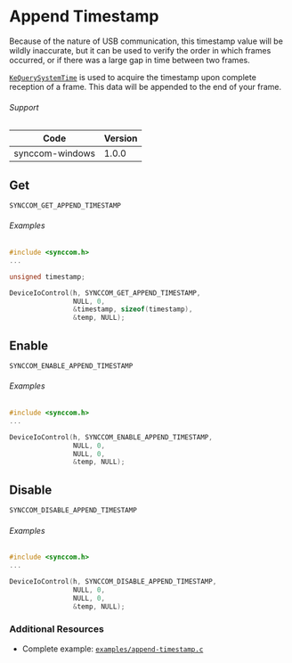 # Append Timestamp
Because of the nature of USB communication, this timestamp value will be wildly inaccurate, but it can be used to verify the order in which frames occurred, or if there was a large gap in time between two frames.

[`KeQuerySystemTime`](http://msdn.microsoft.com/en-us/library/windows/hardware/ff553068.aspx) is used to acquire the timestamp upon complete reception of a frame.
This data will be appended to the end of your frame.

###### Support
| Code | Version |
| ---- | ------- |
| synccom-windows | 1.0.0 |


## Get
```c
SYNCCOM_GET_APPEND_TIMESTAMP
```

###### Examples
```c
#include <synccom.h>
...

unsigned timestamp;

DeviceIoControl(h, SYNCCOM_GET_APPEND_TIMESTAMP,
                NULL, 0,
                &timestamp, sizeof(timestamp),
                &temp, NULL);
```


## Enable
```c
SYNCCOM_ENABLE_APPEND_TIMESTAMP
```

###### Examples
```c
#include <synccom.h>
...

DeviceIoControl(h, SYNCCOM_ENABLE_APPEND_TIMESTAMP,
                NULL, 0,
                NULL, 0,
                &temp, NULL);
```


## Disable
```c
SYNCCOM_DISABLE_APPEND_TIMESTAMP
```

###### Examples
```c
#include <synccom.h>
...

DeviceIoControl(h, SYNCCOM_DISABLE_APPEND_TIMESTAMP,
                NULL, 0,
                NULL, 0,
                &temp, NULL);
```


### Additional Resources
- Complete example: [`examples/append-timestamp.c`](../examples/append-timestamp.c)